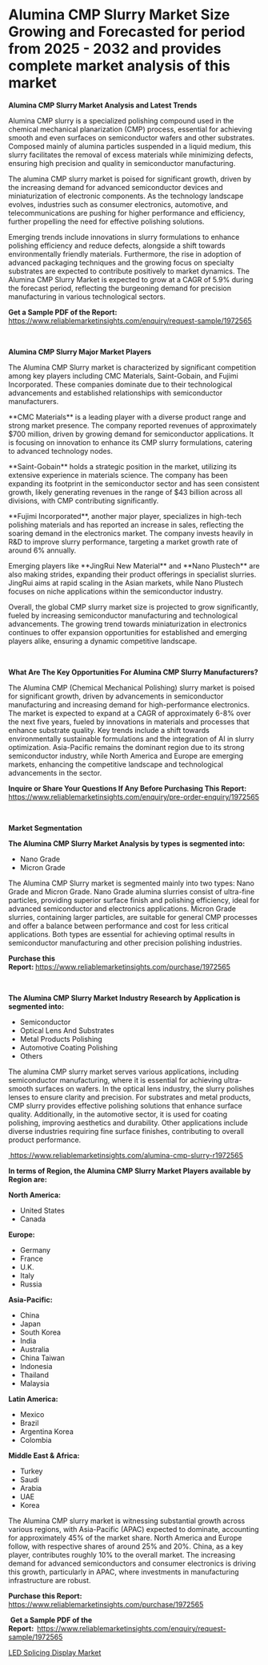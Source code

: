 <p><h1>Alumina CMP Slurry Market Size Growing and Forecasted for period from 2025 - 2032 and provides complete market analysis of this market</h1></p><p><strong>Alumina CMP Slurry Market Analysis and Latest Trends</strong></p>
<p><p>Alumina CMP slurry is a specialized polishing compound used in the chemical mechanical planarization (CMP) process, essential for achieving smooth and even surfaces on semiconductor wafers and other substrates. Composed mainly of alumina particles suspended in a liquid medium, this slurry facilitates the removal of excess materials while minimizing defects, ensuring high precision and quality in semiconductor manufacturing.</p><p>The alumina CMP slurry market is poised for significant growth, driven by the increasing demand for advanced semiconductor devices and miniaturization of electronic components. As the technology landscape evolves, industries such as consumer electronics, automotive, and telecommunications are pushing for higher performance and efficiency, further propelling the need for effective polishing solutions. </p><p>Emerging trends include innovations in slurry formulations to enhance polishing efficiency and reduce defects, alongside a shift towards environmentally friendly materials. Furthermore, the rise in adoption of advanced packaging techniques and the growing focus on specialty substrates are expected to contribute positively to market dynamics. The Alumina CMP Slurry Market is expected to grow at a CAGR of 5.9% during the forecast period, reflecting the burgeoning demand for precision manufacturing in various technological sectors.</p></p>
<p><strong>Get a Sample PDF of the Report:&nbsp;</strong> <a href="https://www.reliablemarketinsights.com/enquiry/request-sample/1972565?utm_campaign=3361&utm_medium=2&utm_source=Github&utm_content=ia&utm_term=07042025&utm_id=alumina-cmp-slurry">https://www.reliablemarketinsights.com/enquiry/request-sample/1972565</a></p>
<p>&nbsp;</p>
<p><strong>Alumina CMP Slurry Major Market Players</strong></p>
<p><p>The Alumina CMP Slurry market is characterized by significant competition among key players including CMC Materials, Saint-Gobain, and Fujimi Incorporated. These companies dominate due to their technological advancements and established relationships with semiconductor manufacturers.</p><p>**CMC Materials** is a leading player with a diverse product range and strong market presence. The company reported revenues of approximately $700 million, driven by growing demand for semiconductor applications. It is focusing on innovation to enhance its CMP slurry formulations, catering to advanced technology nodes.</p><p>**Saint-Gobain** holds a strategic position in the market, utilizing its extensive experience in materials science. The company has been expanding its footprint in the semiconductor sector and has seen consistent growth, likely generating revenues in the range of $43 billion across all divisions, with CMP contributing significantly.</p><p>**Fujimi Incorporated**, another major player, specializes in high-tech polishing materials and has reported an increase in sales, reflecting the soaring demand in the electronics market. The company invests heavily in R&D to improve slurry performance, targeting a market growth rate of around 6% annually.</p><p>Emerging players like **JingRui New Material** and **Nano Plustech** are also making strides, expanding their product offerings in specialist slurries. JingRui aims at rapid scaling in the Asian markets, while Nano Plustech focuses on niche applications within the semiconductor industry.</p><p>Overall, the global CMP slurry market size is projected to grow significantly, fueled by increasing semiconductor manufacturing and technological advancements. The growing trend towards miniaturization in electronics continues to offer expansion opportunities for established and emerging players alike, ensuring a dynamic competitive landscape.</p></p>
<p>&nbsp;</p>
<p><strong>What Are The Key Opportunities For Alumina CMP Slurry Manufacturers?</strong></p>
<p><p>The Alumina CMP (Chemical Mechanical Polishing) slurry market is poised for significant growth, driven by advancements in semiconductor manufacturing and increasing demand for high-performance electronics. The market is expected to expand at a CAGR of approximately 6-8% over the next five years, fueled by innovations in materials and processes that enhance substrate quality. Key trends include a shift towards environmentally sustainable formulations and the integration of AI in slurry optimization. Asia-Pacific remains the dominant region due to its strong semiconductor industry, while North America and Europe are emerging markets, enhancing the competitive landscape and technological advancements in the sector.</p></p>
<p><strong>Inquire or Share Your Questions If Any Before Purchasing This Report:</strong> <a href="https://www.reliablemarketinsights.com/enquiry/pre-order-enquiry/1972565?utm_campaign=3361&utm_medium=2&utm_source=Github&utm_content=ia&utm_term=07042025&utm_id=alumina-cmp-slurry">https://www.reliablemarketinsights.com/enquiry/pre-order-enquiry/1972565</a></p>
<p>&nbsp;</p>
<p><strong>Market Segmentation</strong></p>
<p><strong>The Alumina CMP Slurry Market Analysis by types is segmented into:</strong></p>
<p><ul><li>Nano Grade</li><li>Micron Grade</li></ul></p>
<p><p>The Alumina CMP Slurry market is segmented mainly into two types: Nano Grade and Micron Grade. Nano Grade alumina slurries consist of ultra-fine particles, providing superior surface finish and polishing efficiency, ideal for advanced semiconductor and electronics applications. Micron Grade slurries, containing larger particles, are suitable for general CMP processes and offer a balance between performance and cost for less critical applications. Both types are essential for achieving optimal results in semiconductor manufacturing and other precision polishing industries.</p></p>
<p><strong>Purchase this Report:&nbsp;</strong><a href="https://www.reliablemarketinsights.com/purchase/1972565?utm_campaign=3361&utm_medium=2&utm_source=Github&utm_content=ia&utm_term=07042025&utm_id=alumina-cmp-slurry">https://www.reliablemarketinsights.com/purchase/1972565</a></p>
<p>&nbsp;</p>
<p><strong>The Alumina CMP Slurry Market Industry Research by Application is segmented into:</strong></p>
<p><ul><li>Semiconductor</li><li>Optical Lens And Substrates</li><li>Metal Products Polishing</li><li>Automotive Coating Polishing</li><li>Others</li></ul></p>
<p><p>The alumina CMP slurry market serves various applications, including semiconductor manufacturing, where it is essential for achieving ultra-smooth surfaces on wafers. In the optical lens industry, the slurry polishes lenses to ensure clarity and precision. For substrates and metal products, CMP slurry provides effective polishing solutions that enhance surface quality. Additionally, in the automotive sector, it is used for coating polishing, improving aesthetics and durability. Other applications include diverse industries requiring fine surface finishes, contributing to overall product performance.</p></p>
<p><a href="https://www.reliablemarketinsights.com/alumina-cmp-slurry-r1972565?utm_campaign=3361&utm_medium=2&utm_source=Github&utm_content=ia&utm_term=07042025&utm_id=alumina-cmp-slurry">&nbsp;https://www.reliablemarketinsights.com/alumina-cmp-slurry-r1972565</a></p>
<p><strong>In terms of Region, the Alumina CMP Slurry Market Players available by Region are:</strong></p>
<p>
    <p> <strong> North America: </strong>
        <ul>
            <li>United States</li>
            <li>Canada</li>
        </ul>
        </p> 
    <p> <strong> Europe: </strong>
        <ul>
            <li>Germany</li>
            <li>France</li>
            <li>U.K.</li>
            <li>Italy</li>
            <li>Russia</li>
        </ul>
        </p> 
    <p> <strong> Asia-Pacific: </strong>
        <ul>
            <li>China</li>
            <li>Japan</li>
            <li>South Korea</li>
            <li>India</li>
            <li>Australia</li>
            <li>China Taiwan</li>
            <li>Indonesia</li>
            <li>Thailand</li>
            <li>Malaysia</li>
        </ul>
        </p> 
    <p> <strong> Latin America: </strong>
        <ul>
            <li>Mexico</li>
            <li>Brazil</li>
            <li>Argentina Korea</li>
            <li>Colombia</li>
        </ul>
        </p> 
    <p> <strong> Middle East & Africa: </strong>
        <ul>
            <li>Turkey</li>
            <li>Saudi</li>
            <li>Arabia</li>
            <li>UAE</li>
            <li>Korea</li>
        </ul>
    </p>
    </p>
<p><p>The Alumina CMP slurry market is witnessing substantial growth across various regions, with Asia-Pacific (APAC) expected to dominate, accounting for approximately 45% of the market share. North America and Europe follow, with respective shares of around 25% and 20%. China, as a key player, contributes roughly 10% to the overall market. The increasing demand for advanced semiconductors and consumer electronics is driving this growth, particularly in APAC, where investments in manufacturing infrastructure are robust.</p></p>
<p><strong>Purchase this Report: </strong><a href="https://www.reliablemarketinsights.com/purchase/1972565?utm_campaign=3361&utm_medium=2&utm_source=Github&utm_content=ia&utm_term=07042025&utm_id=alumina-cmp-slurry">https://www.reliablemarketinsights.com/purchase/1972565</a></p>
<p>&nbsp;<strong>Get a Sample PDF of the Report:&nbsp;&nbsp;</strong><a href="https://www.reliablemarketinsights.com/enquiry/request-sample/1972565?utm_campaign=3361&utm_medium=2&utm_source=Github&utm_content=ia&utm_term=07042025&utm_id=alumina-cmp-slurry">https://www.reliablemarketinsights.com/enquiry/request-sample/1972565</a></p>
<p><strong></strong></p>
<p><p><a href="https://github.com/shafriusizi/Market-Research-Report-List-1/blob/main/led-splicing-display-market.md?utm_campaign=3361&utm_medium=2&utm_source=Github&utm_content=ia&utm_term=07042025&utm_id=alumina-cmp-slurry">LED Splicing Display Market</a></p></p>